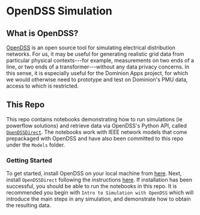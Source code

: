 # OpenDSS Simulation

## What is OpenDSS?
[OpenDSS](https://www.epri.com/pages/sa/opendss) is an open source tool for simulating electrical distribution networks. For us, it may be useful for generating realistic grid data from particular physical contexts---for example, measurements on two ends of a line, or two ends of a transformer---without any data privacy concerns. In this sense, it is especially useful for the Dominion Apps project, for which we would otherwise need to prototype and test on Dominion's PMU data, access to which is restricted.

## This Repo
This repo contains notebooks demonstrating how to run simulations (ie powerflow solutions) and retrieve data via OpenDSS's Python API, called [`OpenDSSDirect`](https://dss-extensions.org/OpenDSSDirect.py/index.html). The notebooks work with IEEE network models that come prepackaged with OpenDSS and have also been committed to this repo under the `Models` folder.

### Getting Started
To get started, install OpenDSS on your local machine from [here](https://sourceforge.net/projects/electricdss/files/). Next, install `OpenDSSDirect` following the instructions [here](https://dss-extensions.org/OpenDSSDirect.py/notebooks/Installation.html). If installation has been successful, you should be able to run the notebooks in this repo. It is recommended you begin with `Intro to Simulation with OpenDSS` which will introduce the main steps in any simulation, and demonstrate how to obtain the resulting data.
